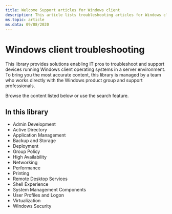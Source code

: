 ```yaml
---
title: Welcome Support articles for Windows client
description: This article lists troubleshooting articles for Windows client products.
ms.topic: article
ms.data: 09/08/2020
---
```

# Windows client troubleshooting

This library provides solutions enabling IT pros to troubleshoot and support devices running Windows client operating systems in a server environment. 
To bring you the most accurate content, this library is managed by a team who works directly with the Windows product group and support professionals. 

Browse the content listed below or use the search feature.

## In this library
- Admin Development
- Active Directory
- Application Management
- Backup and Storage
- Deployment
- Group Policy
- High Availability
- Networking
- Performance
- Printing
- Remote Desktop Services
- Shell Experience
- System Management Components
- User Profiles and Logon
- Virtualization
- Windows Security